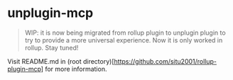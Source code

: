 # unplugin-mcp

> WIP: it is now being migrated from rollup plugin to unplugin plugin to try to provide a more universal experience. Now it is only worked in rollup. Stay tuned!

Visit README.md in (root directory)[https://github.com/situ2001/rollup-plugin-mcp] for more information.
